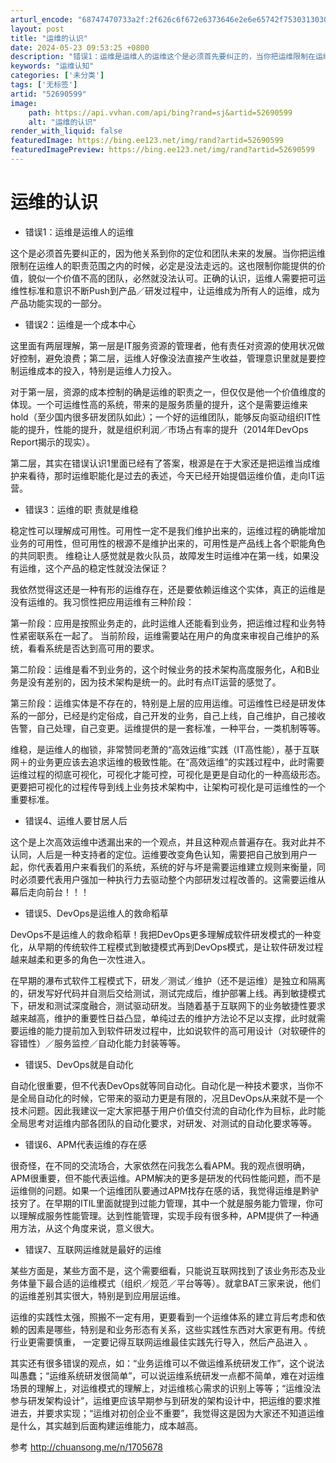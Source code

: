 ```yaml
---
arturl_encode: "68747470733a2f:2f626c6f672e6373646e2e6e65742f75303130303938333331:2f61727469636c652f64657461696c732f3532363930353939"
layout: post
title: "运维的认识"
date: 2024-05-23 09:53:25 +0800
description: "错误1：运维是运维人的运维这个是必须首先要纠正的，当你把运维限制在运维人的职责范围之"
keywords: "运维认知"
categories: ['未分类']
tags: ['无标签']
artid: "52690599"
image:
    path: https://api.vvhan.com/api/bing?rand=sj&artid=52690599
    alt: "运维的认识"
render_with_liquid: false
featuredImage: https://bing.ee123.net/img/rand?artid=52690599
featuredImagePreview: https://bing.ee123.net/img/rand?artid=52690599
---
```


# 运维的认识

* 错误1：运维是运维人的运维

这个是必须首先要纠正的，因为他关系到你的定位和团队未来的发展。当你把运维限制在运维人的职责范围之内的时候，必定是没法走远的。这也限制你能提供的价值，貌似一个价值不高的团队，必然就没法认可。正确的认识，运维人需要把可运维性标准和意识不断Push到产品／研发过程中，让运维成为所有人的运维，成为产品功能实现的一部分。

* 错误2：运维是一个成本中心

这里面有两层理解，第一层是IT服务资源的管理者，他有责任对资源的使用状况做好控制，避免浪费；第二层，运维人好像没法直接产生收益，管理意识里就是要控制运维成本的投入，特别是运维人力投入。

对于第一层，资源的成本控制的确是运维的职责之一，但仅仅是他一个价值维度的体现。一个可运维性高的系统，带来的是服务质量的提升，这个是需要运维来hold（至少国内很多研发团队如此）；一个好的运维团队，能够反向驱动组织IT性能的提升，性能的提升，就是组织利润／市场占有率的提升（2014年DevOps Report揭示的现实）。

第二层，其实在错误认识1里面已经有了答案，根源是在于大家还是把运维当成维护来看待，那时运维职能化是过去的表述，今天已经开始提倡运维价值，走向IT运营。

* 错误3：运维的职
  责就是维稳

稳定性可以理解成可用性。可用性一定不是我们维护出来的，运维过程的确能增加业务的可用性，但可用性的根源不是维护出来的，可用性是产品线上各个职能角色的共同职责。
维稳让人感觉就是救火队员，故障发生时运维冲在第一线，如果没有运维，这个产品的稳定性就没法保证？

我依然觉得这还是一种有形的运维存在，还是要依赖运维这个实体，真正的运维是没有运维的。我习惯性把应用运维有三种阶段：

第一阶段：应用是按照业务走的，此时运维人还能看到业务，把运维过程和业务特性紧密联系在一起了。
当前阶段，运维需要站在用户的角度来审视自己维护的系统，看看系统是否达到高可用的要求。

第二阶段：运维是看不到业务的，这个时候业务的技术架构高度服务化，A和B业务是没有差别的，因为技术架构是统一的。此时有点IT运营的感觉了。

第三阶段：运维实体是不存在的，特别是上层的应用运维。可运维性已经是研发体系的一部分，已经是约定俗成，自己开发的业务，自己上线，自己维护，自己接收告警，自己处理，自己变更。运维提供的是一套标准，一种平台，一类机制等等。

维稳，是运维人的枷锁，非常赞同老萧的“高效运维”实践（IT高性能），基于互联网＋的业务更应该去追求运维的极致性能。在“高效运维”的实践过程中，此时需要运维过程的彻底可视化，可视化才能可控，可视化是更是自动化的一种高级形态。更要把可视化的过程传导到线上业务技术架构中，让架构可视化是可运维性的一个重要标准。

* 错误4、运维人要甘居人后

这个是上次高效运维中透漏出来的一个观点，并且这种观点普遍存在。我对此并不认同，人后是一种支持者的定位。运维要改变角色认知，需要把自己放到用户一起，你代表着用户来看我们的系统，系统的好与坏是需要运维建立规则来衡量，同时必须要代表用户强加一种执行力去驱动整个内部研发过程改善的。这需要运维从幕后走向前台！！！

* 错误5、DevOps是运维人的救命稻草

DevOps不是运维人的救命稻草！我把DevOps更多理解成软件研发模式的一种变化，从早期的传统软件工程模式到敏捷模式再到DevOps模式，是让软件研发过程越来越柔和更多的角色一次性进入。

在早期的瀑布式软件工程模式下，研发／测试／维护（还不是运维）是独立和隔离的，研发写好代码并自测后交给测试，测试完成后，维护部署上线。再到敏捷模式下，研发和测试深度融合，测试驱动研发。当随着基于互联网下的业务敏捷性要求越来越高，维护的重要性日益凸显，单纯过去的维护方法论不足以支撑，此时就需要运维的能力提前加入到软件研发过程中，比如说软件的高可用设计（对软硬件的容错性）／服务监控／自动化能力封装等等。

* 错误5、DevOps就是自动化

自动化很重要，但不代表DevOps就等同自动化。自动化是一种技术要求，当你不是全局自动化的时候，它带来的驱动力更是有限的，况且DevOps从来就不是一个技术问题。因此我建议一定大家把基于用户价值交付流的自动化作为目标，此时能全局思考对运维内部各团队的自动化要求，对研发、对测试的自动化要求等等。

* 错误6、APM代表运维的存在感

很奇怪，在不同的交流场合，大家依然在问我怎么看APM。我的观点很明确，APM很重要，但不能代表运维。APM解决的更多是研发的代码性能问题，而不是运维侧的问题。如果一个运维团队要通过APM找存在感的话，我觉得运维是黔驴技穷了。在早期的ITIL里面就提到过能力管理，其中一个就是服务能力管理，你可以理解成服务性能管理。达到性能管理，实现手段有很多种，APM提供了一种通用方法，从这个角度来说，意义很大。

* 错误7、互联网运维就是最好的运维

某些方面是，某些方面不是，这个需要细看，只能说互联网找到了该业务形态及业务体量下最合适的运维模式（组织／规范／平台等等）。就拿BAT三家来说，他们的运维差别其实很大，特别是到应用层运维。

运维的实践性太强，照搬不一定有用，更要看到一个运维体系的建立背后考虑和依赖的因素是哪些，特别是和业务形态有关系，这些实践性东西对大家更有用。传统行业更需要慎重，
一定要记得互联网运维最佳实践先行导入，然后产品进入
。

其实还有很多错误的观点，如：“业务运维可以不做运维系统研发工作”，这个说法叫愚蠢；“运维系统研发很简单”，可以说运维系统研发一点都不简单，难在对运维场景的理解上，对运维模式的理解上，对运维核心需求的识别上等等；“运维没法参与研发架构设计”，运维更应该早期参与到研发的架构设计中，把运维的要求推进去，并要求实现；“运维对初创企业不重要”，我觉得这是因为大家还不知道运维是什么，其实越到后面构建运维能力，成本越高。

参考
<http://chuansong.me/n/1705678>